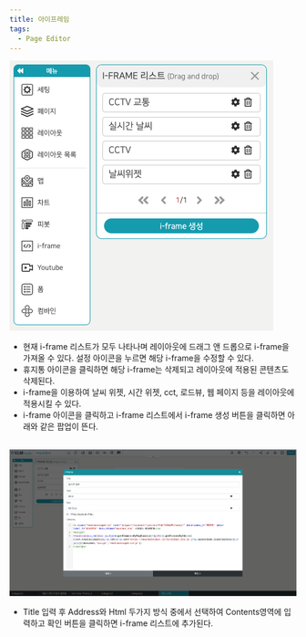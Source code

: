 ```yaml
---
title: 아이프레임
tags:
  - Page Editor
---
```



![Pages editor i-frame](./66.png)
- 현재 i-frame 리스트가 모두 나타나며 레이아웃에 드래그 앤 드롭으로 i-frame을 가져올 수 있다. 설정 아이콘을 누르면 해당 i-frame을 수정할 수 있다.
- 휴지통 아이콘을 클릭하면 해당 i-frame는 삭제되고 레이아웃에 적용된 콘텐츠도 삭제된다.
- i-frame을 이용하여 날씨 위젯, 시간 위젯, cct, 로드뷰, 웹 페이지 등을 레이아웃에 적용시킬 수 있다.
- i-frame 아이콘을 클릭하고 i-frame 리스트에서 i-frame 생성 버튼을 클릭하면 아래와 같은 팝업이 뜬다.
<br/><br/>


![Pages editor Create i-frame](./67.png)
- Title 입력 후 Address와 Html 두가지 방식 중에서 선택하여 Contents영역에 입력하고 확인 버튼을 클릭하면 i-frame 리스트에 추가된다.
<br/><br/>